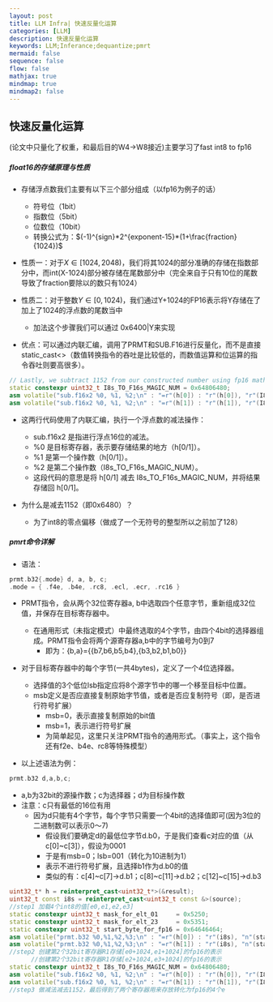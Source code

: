 ```yaml
---
layout: post
title: LLM Infra| 快速反量化运算
categories: [LLM]
description: 快速反量化运算
keywords: LLM;Inferance;dequantize;pmrt
mermaid: false
sequence: false
flow: false
mathjax: true
mindmap: true
mindmap2: false
---
```


## 快速反量化运算

(论文中只量化了权重，和最后目的W4->W8接近)主要学习了fast int8 to fp16

##### float16的存储原理与性质

- 存储浮点数我们主要有以下三个部分组成（以fp16为例子的话）
   - 符号位（1bit）
   - 指数位（5bit）
   - 位数位（10bit）
   - 转换公式为：$(-1)^{sign}*2^{exponent-15}*(1+\frac{fraction}{1024})$

- 性质一：对于$X\in [1024,2048)$，我们将其1024的部分准确的存储在指数部分中，而int(X-1024)部分被存储在尾数部分中（完全来自于只有10位的尾数导致了fraction要除以的数只有1024）

- 性质二：对于整数$Y\in [0,1024)$，我们通过Y+1024的FP16表示将Y存储在了加上了1024的浮点数的尾数当中
   - 加法这个步骤我们可以通过 0x6400|Y来实现

- 优点：可以通过内联汇编，调用了PRMT和SUB.F16进行反量化，而不是直接static_cast<>（数值转换指令的吞吐是比较低的，而数值运算和位运算的指令吞吐则要高很多）。

```c++
// Lastly, we subtract 1152 from our constructed number using fp16 math to get our signed integer as fp16.
static constexpr uint32_t I8s_TO_F16s_MAGIC_NUM = 0x64806480;
asm volatile("sub.f16x2 %0, %1, %2;\n" : "=r"(h[0]) : "r"(h[0]), "r"(I8s_TO_F16s_MAGIC_NUM));
asm volatile("sub.f16x2 %0, %1, %2;\n" : "=r"(h[1]) : "r"(h[1]), "r"(I8s_TO_F16s_MAGIC_NUM));
```
- 这两行代码使用了内联汇编，执行一个浮点数的减法操作：
   - sub.f16x2 是指进行浮点16位的减法。
   - %0 是目标寄存器，表示要存储结果的地方（h[0/1]）。
   - %1 是第一个操作数（h[0/1]）。
   - %2 是第二个操作数（I8s_TO_F16s_MAGIC_NUM）。
   - 这段代码的意思是将 h[0/1] 减去 I8s_TO_F16s_MAGIC_NUM，并将结果存储回 h[0/1]。

- 为什么是减去1152（即0x6480）？
   - 为了int8的零点偏移（做成了一个无符号的整型所以之前加了128）

##### pmrt命令详解
- 语法：
```c++
prmt.b32{.mode} d, a, b, c; 
.mode = { .f4e, .b4e, .rc8, .ecl, .ecr, .rc16 }
```
- PRMT指令，会从两个32位寄存器a, b中选取四个任意字节，重新组成32位值，并保存在目标寄存器中。
   - 在通用形式（未指定模式）中最终选取的4个字节，由四个4bit的选择器组成。PRMT指令会将两个源寄存器a,b中的字节编号为0到7
     - 即为：{b,a}={{b7,b6,b5,b4},{b3,b2,b1,b0}} 

- 对于目标寄存器中的每个字节(一共4bytes)，定义了一个4位选择器。
   - 选择值的3个低位lsb指定应将8个源字节中的哪一个移至目标中位置。 
   - msb定义是否应直接复制原始字节值，或者是否应复制符号（即，是否进行符号扩展）
     - msb=0，表示直接复制原始的bit值
     - msb=1，表示进行符号扩展
     - 为简单起见，这里只关注PRMT指令的通用形式。（事实上，这个指令还有f2e、b4e、rc8等特殊模型）

- 以上述语法为例：
```c++
prmt.b32 d,a,b,c;
```
   - a,b为32bit的源操作数；c为选择器；d为目标操作数
   - 注意：c只有最低的16位有用
     - 因为d只能有4个字节，每个字节只需要一个4bit的选择值即可(因为3位的二进制数可以表示0～7)
       - 假设我们要确定d的最低位字节d.b0，于是我们查看c对应的值（从c[0]~c[3]），假设为0001
       - 于是有msb=0；lsb=001（转化为10进制为1）
       - 表示不进行符号扩展，且选择b1作为d.b0的值
       - 类似的有：c[4]~c[7]->d.b1；c[8]~c[11]->d.b2；c[12]~c[15]->d.b3

```c++
uint32_t* h = reinterpret_cast<uint32_t*>(&result);
uint32_t const i8s = reinterpret_cast<uint32_t const &>(source);
//step1 加载4个int8的值[e0,e1,e2,e3] 
static constexpr uint32_t mask_for_elt_01     = 0x5250;
static constexpr uint32_t mask_for_elt_23     = 0x5351;
static constexpr uint32_t start_byte_for_fp16 = 0x64646464;
asm volatile("prmt.b32 %0,%1,%2,%3;\n" : "=r"(h[0]) : "r"(i8s), "n"(start_byte_for_fp16), "n"(mask_for_elt_01));
asm volatile("prmt.b32 %0,%1,%2,%3;\n" : "=r"(h[1]) : "r"(i8s), "n"(start_byte_for_fp16), "n"(mask_for_elt_23));
//step2 创建第2个32bit寄存器R1存储[e0+1024,e1+1024]的fp16的表示
      //创建第2个32bit寄存器R1存储[e2+1024,e3+1024]的fp16的表示
static constexpr uint32_t I8s_TO_F16s_MAGIC_NUM = 0x64806480;
asm volatile("sub.f16x2 %0, %1, %2;\n" : "=r"(h[0]) : "r"(h[0]), "r"(I8s_TO_F16s_MAGIC_NUM));
asm volatile("sub.f16x2 %0, %1, %2;\n" : "=r"(h[1]) : "r"(h[1]), "r"(I8s_TO_F16s_MAGIC_NUM));
//step3 做减法减去1152，最后得到了两个寄存器用来存放转化为fp16的4个e
```